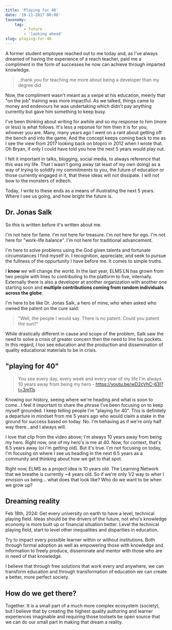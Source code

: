 ```yaml
---
title: 'Playing for 40'
date: '10-11-2017 00:00'
taxonomy:
    tag:
        - future
        - 'looking ahead'
slug: playing-for-40
---
```


A former student employee reached out to me today and, as I've always dreamed of having the experience of a reach teacher, paid me a compliment in the form of successes he now can achieve through imparted knowledge.

> ..thank you for teaching me more about being a developer than my degree did

Now, the compliment wasn't meant as a swipe at his education, meerly that "on the job" training was more impactful. As we talked, things came to money and endevours he was undertaking which didn't pay anything currently but gave him something to keep busy.

I've been thinking about writing for awhile and so my response to him (more or less) is what follows. It's less a reponse for him then it is for you, whoever you are. Many, many years ago I went on a rant about getting off the bench and into the game; And the concept keeps coming back to me as I see the view from 2017 looking back on btopro in 2012 when I wrote that. Oh Bryan, if only I could have told you how the next 5 years would play out.

I felt it important in talks, blogging, social media, to always reference that this was my life. That I wasn't going away (at least of my own doing) as a way of trying to solidify my commitments to you, the future of education or those currently engaged in it, that these ideas will not dissipate. I will not bow to the monsters of edtech.

Today, I write to these ends as a means of illustrating the next 5 years. Where I see us going, and how bright the future is.

## Dr. Jonas Salk
So this is written before it's written about me.

I'm not here for fame.
I'm not here for treasure.
I'm not here for ego.
I'm not here for "work-life balance".
I'm not here for traditional advancement.

I'm here to solve problems using the God given talents and fortunate circumstances I find myself in. I recognition, appreciate, and seek to pursue the fullness of the oppurtunity I have before me. It comes to simple truths.

I **know** *we* will change the world. In the last year, ELMS:LN has grown from two people with lines to contributing to the platform to five, internally. Externally there is also a developer at another organization with another one starting soon and **multiple contributions coming from random individuals across the globe**.

I'm here to be like Dr. Jonas Salk, a hero of mine, who when asked who owned the patent on the cure said:

>"Well, the people I would say. There is no patent. Could you patent the sun?"

While drastically different in cause and scope of the problem, Salk saw the need to solve a crisis of greater concern then the need to line his pockets. In this regard, I too see education and the production and dissemination of quality educational materials to be in crisis.

## "playing for 40"

> You see every day, every week and every year of my life I'm always 10 years away from being my hero - https://youtu.be/wD2cVhC-63I?t=3m11s

Knowing our history, seeing where we're heading and what is soon to come.. I feel it important to share the phrase I've been focusing on to keep myself grounded. I keep telling people I'm "playing for 40". This is definitely a departure in mindset from me 5 years ago who would claim a stake in the ground for success based on today. No. I'm behaving as if we're only half way there...and I always will.

I love that clip from the video above; I'm always 10 years away from being my hero. Right now, one of my hero's is me at 40. Now, for context, that's 6.5 years away (oi i'm getting old). But it's true. I'm not focusing on today, I'm focusing on where I see us heading in the next 6.5 years as a community and thinking about how we get to that spot.

Right now, ELMS as a project idea is 10 years old. The Learning Network that we breathe is currently ~4 years old. So if we're only 1/2 way to wher I envision us being... what does that look like? Who do we want to be when we grow up?

## Dreaming reality
Feb 18th, 2024:
Get every university on earth to have a level, technical playing field. Ideas should be the drivers of the future, not who's knowledge economy is more built up or financial situation better. Level the technical playing field, start to level other inequalities and disparities in education.

Try to impact every possible learner within or without institutions. Both through formal adoption as well as empowering those with knowledge and information to freely produce, disseminate and mentor with those who are in need of that knowledge.

I believe that through free solutions that work every and anywhere, we can transform education and through transformation of education we can create a better, more perfect society.

## How do we get there?
Together. It is a small part of a much more complex ecosystem (society), but I believe that by creating the highest quality authoring and learner experiences imaginable and requiring those toolsets be open source that we can do our small part in making that dream a reality.